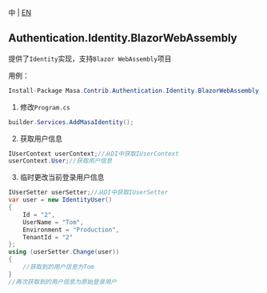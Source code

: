 中 | [EN](README.md)

## Authentication.Identity.BlazorWebAssembly

提供了`Identity`实现，支持`Blazor WebAssembly`项目

用例：

``` C#
Install-Package Masa.Contrib.Authentication.Identity.BlazorWebAssembly
```

1. 修改`Program.cs`

``` C#
builder.Services.AddMasaIdentity();
```

2. 获取用户信息

``` C#
IUserContext userContext;//从DI中获取IUserContext
userContext.User;//获取用户信息
```

3. 临时更改当前登录用户信息

``` C#
IUserSetter userSetter;//从DI中获取IUserSetter
var user = new IdentityUser()
{
    Id = "2",
    UserName = "Tom",
    Environment = "Production",
    TenantId = "2"
};
using (userSetter.Change(user))
{
    //获取到的用户信息为Tom
}
//再次获取到的用户信息为原始登录用户
```
